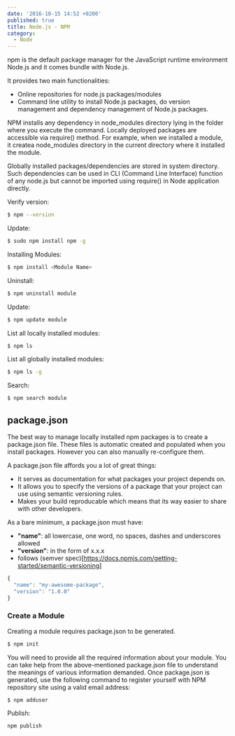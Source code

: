 ```yaml
---
date: '2016-10-15 14:52 +0200'
published: true
title: Node.js - NPM
category:
  - Node
---
```

npm is the default package manager for the JavaScript runtime environment Node.js and it comes bundle with Node.js.

It provides two main functionalities:

* Online repositories for node.js packages/modules
* Command line utility to install Node.js packages, do version management and dependency management of Node.js packages.

NPM installs any dependency in node_modules directory lying in the folder where you execute the command. Locally deployed packages are accessible via require() method. For example, when we installed a module, it createa node_modules directory in the current directory where it installed the  module.

Globally installed packages/dependencies are stored in system directory. Such dependencies can be used in CLI (Command Line Interface) function of any node.js but cannot be imported using require() in Node application directly.

Verify version:

```bash
$ npm --version
```

Update:
```bash
$ sudo npm install npm -g
```

Installing Modules:

```bash
$ npm install <Module Name>
```

Uninstall:

```bash
$ npm uninstall module
```

Update:

```bash
$ npm update module
```

List all locally installed modules:

```bash
$ npm ls
```

List all globally installed modules:

```bash
$ npm ls -g
```

Search:

```bash
$ npm search module
```

## package.json

The best way to manage locally installed npm packages is to create a package.json file. These files is automatic created and populated when you install packages. However you can also manually re-configure them. 

A package.json file affords you a lot of great things:

* It serves as documentation for what packages your project depends on.
* It allows you to specify the versions of a package that your project can use using semantic versioning rules.
* Makes your build reproducable which means that its way easier to share with other developers.

As a bare minimum, a package.json must have:

* **"name"**: all lowercase, one word, no spaces, dashes and underscores allowed
* **"version"**: in the form of x.x.x
* follows (semver spec)[https://docs.npmjs.com/getting-started/semantic-versioning]


```javascript
{
  "name": "my-awesome-package",
  "version": "1.0.0"
}
```

### Create a Module

Creating a module requires package.json to be generated. 

```bash
$ npm init
```

You will need to provide all the required information about your module. You can take help from the above-mentioned package.json file to understand the meanings of various information demanded. Once package.json is generated, use the following command to register yourself with NPM repository site using a valid email address:

```bash
$ npm adduser
```

Publish:

```bash
npm publish
```
